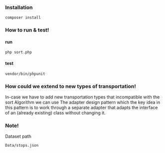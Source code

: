 
### Installation

```
composer install
```

### How to run & test!
#### run
```
php sort.php
```
#### test
```
vendor/bin/phpunit
```
### How could we extend to new types of transportation!
In-case we have to add new transportation types that incompatible with the sort Algorithm we can use The adapter design pattern which the key idea in this pattern is to work through a separate adapter that adapts the interface of an (already existing) class without changing it.

### Note!
Dataset path 
```
Data/stops.json
```
